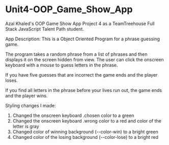 # Unit4-OOP_Game_Show_App

Azal Khaled's OOP Game Show App Project 4 as a TeamTreehouse Full Stack JavaScript Talent Path student.

App Description:
This is a Object Oriented Program for a phrase guessing game.

The program takes a random phrase from a list of phrases and then displays it on the screen hidden from view. The user can click the onscreen keyboard with a mouse to guess letters in the phrase.

If you have five guesses that are incorrect the game ends and the player loses.

If you find all letters in the phrase before your lives run out, the game ends and the player wins.

Styling changes I made:
  1.  Changed the onscreen keyboard .chosen color to a green 
  2.  Changed the onscreen keyboard .wrong color to a red and color of the letter is gray
  3.  Changed color of winning background (--color-win) to a bright green
  4.  Changed color of the losing background (--color-lose) to a bright red
